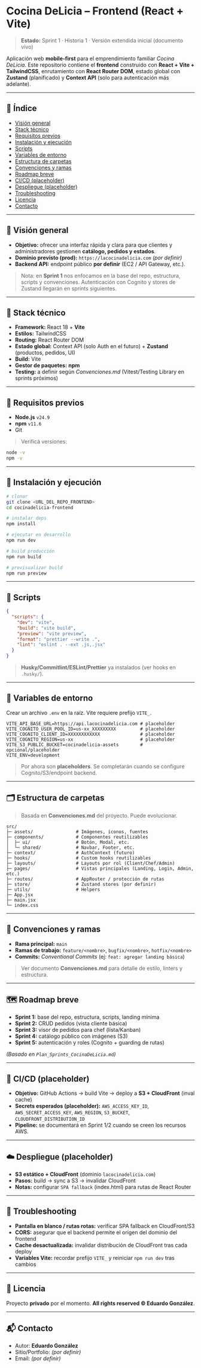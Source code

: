 # Cocina DeLicia – Frontend (React + Vite)

> **Estado:** Sprint 1 · Historia 1 · Versión extendida inicial (documento vivo)

Aplicación web **mobile‑first** para el emprendimiento familiar *Cocina DeLicia*. Este repositorio contiene el **frontend** construido con **React + Vite + TailwindCSS**, enrutamiento con **React Router DOM**, estado global con **Zustand** (planificado) y **Context API** (solo para autenticación más adelante).

---

## 🧭 Índice

* [Visión general](#-visión-general)
* [Stack técnico](#-stack-técnico)
* [Requisitos previos](#-requisitos-previos)
* [Instalación y ejecución](#-instalación-y-ejecución)
* [Scripts](#-scripts)
* [Variables de entorno](#-variables-de-entorno)
* [Estructura de carpetas](#-estructura-de-carpetas)
* [Convenciones y ramas](#-convenciones-y-ramas)
* [Roadmap breve](#-roadmap-breve)
* [CI/CD (placeholder)](#-cicd-placeholder)
* [Despliegue (placeholder)](#-despliegue-placeholder)
* [Troubleshooting](#-troubleshooting)
* [Licencia](#-licencia)
* [Contacto](#-contacto)

---

## 🎯 Visión general

* **Objetivo:** ofrecer una interfaz rápida y clara para que clientes y administradores gestionen **catálogo, pedidos y estados**.
* **Dominio previsto (prod):** `https://lacocinadelicia.com` *(por definir)*
* **Backend API:** endpoint público **por definir** (EC2 / API Gateway, etc.).

> Nota: en **Sprint 1** nos enfocamos en la base del repo, estructura, scripts y convenciones. Autenticación con Cognito y stores de Zustand llegarán en sprints siguientes.

---

## 🧪 Stack técnico

* **Framework:** React 18 + **Vite**
* **Estilos:** TailwindCSS
* **Routing:** React Router DOM
* **Estado global:** Context API (solo Auth en el futuro) + **Zustand** (productos, pedidos, UI)
* **Build:** Vite
* **Gestor de paquetes:** **npm**
* **Testing:** a definir según *Convenciones.md* (Vitest/Testing Library en sprints próximos)

---

## 🔧 Requisitos previos

* **Node.js** `v24.9`
* **npm** `v11.6`
* Git

> Verificá versiones:

```bash
node -v
npm -v
```

---

## 🚀 Instalación y ejecución

```bash
# clonar
git clone <URL_DEL_REPO_FRONTEND>
cd cocinadelicia-frontend

# instalar deps
npm install

# ejecutar en desarrollo
npm run dev

# build producción
npm run build

# previsualizar build
npm run preview
```

---

## 📜 Scripts

```json
{
  "scripts": {
    "dev": "vite",
    "build": "vite build",
    "preview": "vite preview",
    "format": "prettier --write .",
    "lint": "eslint . --ext .js,.jsx"
  }
}
```

> **Husky/Commitlint/ESLint/Prettier** ya instalados (ver hooks en `.husky/`).

---

## 🔐 Variables de entorno

Crear un archivo `.env` en la raíz. Vite requiere prefijo `VITE_`.

```dotenv
VITE_API_BASE_URL=https://api.lacocinadelicia.com # placeholder
VITE_COGNITO_USER_POOL_ID=us-xx_XXXXXXXXX         # placeholder
VITE_COGNITO_CLIENT_ID=XXXXXXXXXXXX               # placeholder
VITE_COGNITO_REGION=us-xx                         # placeholder
VITE_S3_PUBLIC_BUCKET=cocinadelicia-assets        # opcional/placeholder
VITE_ENV=development
```

> Por ahora son **placeholders**. Se completarán cuando se configure Cognito/S3/endpoint backend.

---

## 🗂️ Estructura de carpetas

> Basada en **Convenciones.md** del proyecto. Puede evolucionar.

```
src/
├─ assets/                # Imágenes, íconos, fuentes
├─ components/            # Componentes reutilizables
│  ├─ ui/                 # Botón, Modal, etc.
│  └─ shared/             # Navbar, Footer, etc.
├─ context/               # AuthContext (futuro)
├─ hooks/                 # Custom hooks reutilizables
├─ layouts/               # Layouts por rol (Client/Chef/Admin)
├─ pages/                 # Vistas principales (Landing, Login, Admin, etc.)
├─ routes/                # AppRouter / protección de rutas
├─ store/                 # Zustand stores (por definir)
├─ utils/                 # Helpers
├─ App.jsx
├─ main.jsx
└─ index.css
```

---

## 🔀 Convenciones y ramas

* **Rama principal:** `main`
* **Ramas de trabajo:** `feature/<nombre>`, `bugfix/<nombre>`, `hotfix/<nombre>`
* **Commits:** *Conventional Commits* (ej: `feat: agregar landing básica`)

> Ver documento **Convenciones.md** para detalle de estilo, linters y estructura.

---

## 🗺️ Roadmap breve

* **Sprint 1:** base del repo, estructura, scripts, landing mínima
* **Sprint 2:** CRUD pedidos (vista cliente básica)
* **Sprint 3:** visor de pedidos para chef (lista/Kanban)
* **Sprint 4:** catálogo público con imágenes (S3)
* **Sprint 5:** autenticación y roles (Cognito + guarding de rutas)

*(Basado en `Plan_Sprints_CocinaDeLicia.md`)*

---

## 🔄 CI/CD (placeholder)

* **Objetivo:** GitHub Actions → build Vite → deploy a **S3 + CloudFront** (inval cache)
* **Secrets esperados (placeholder):** `AWS_ACCESS_KEY_ID`, `AWS_SECRET_ACCESS_KEY`, `AWS_REGION`, `S3_BUCKET`, `CLOUDFRONT_DISTRIBUTION_ID`
* **Pipeline:** se documentará en Sprint 1/2 cuando se creen los recursos AWS.

---

## ☁️ Despliegue (placeholder)

* **S3 estático + CloudFront** (dominio `lacocinadelicia.com`)
* **Pasos:** build → sync a S3 → invalidar CloudFront
* **Notas:** configurar `SPA fallback` (index.html) para rutas de React Router

---

## 🧰 Troubleshooting

* **Pantalla en blanco / rutas rotas:** verificar SPA fallback en CloudFront/S3
* **CORS:** asegurar que el backend permite el origen del dominio del frontend
* **Cache desactualizada:** invalidar distribución de CloudFront tras cada deploy
* **Variables Vite:** recordar prefijo `VITE_` y reiniciar `npm run dev` tras cambios

---

## 📄 Licencia

Proyecto **privado** por el momento. **All rights reserved © Eduardo González**.

---

## 📬 Contacto

* Autor: **Eduardo González**
* Sitio/Portfolio: *(por definir)*
* Email: *(por definir)*
